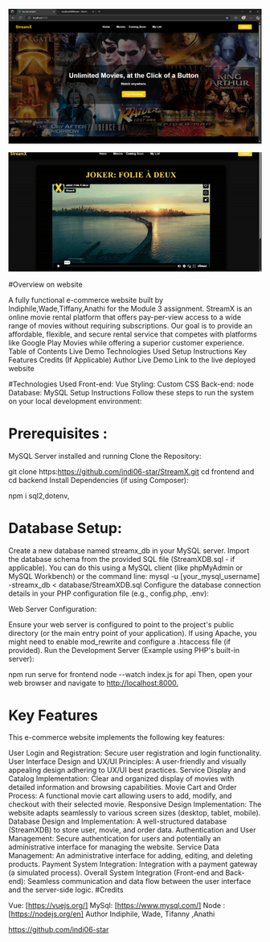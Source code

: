 ![image broken](https://github.com/indi06-star/Images/blob/11cc858bf8cd4e4dbcd67b90e06cd9ea5b9462a5/Screenshot%202025-04-09%20114812.png)

![image broken](https://github.com/indi06-star/Images/blob/af13e05cd872032d2f770ad45def4945229f9e53/Cart-ezgif.com-video-to-gif-converter%20(1).gif)

#Overview on website

A fully functional e-commerce website built by Indiphile,Wade,Tiffany,Anathi for the Module 3 assignment. StreamX is an online movie rental platform that offers pay-per-view access to a wide range of movies without requiring subscriptions. Our goal is to provide an affordable, flexible, and secure rental service that competes with platforms like Google Play Movies while offering a superior customer experience.
Table of Contents
Live Demo
Technologies Used
Setup Instructions
Key Features
Credits (If Applicable)
Author
Live Demo
Link to the live deployed website

#Technologies Used
Front-end: Vue
Styling: Custom CSS
Back-end: node
Database: MySQL
Setup Instructions
Follow these steps to run the system on your local development environment:

# **Prerequisites** :

MySQL Server installed and running
Clone the Repository:

git clone https:https://github.com/indi06-star/StreamX.git
cd frontend and 
cd backend
Install Dependencies (if using Composer):

npm i sql2,dotenv,
# **Database Setup**:

Create a new database named streamx_db in your MySQL server.
Import the database schema from the provided SQL file (StreamXDB.sql - if applicable). You can do this using a MySQL client (like phpMyAdmin or MySQL Workbench) or the command line:
mysql -u [your_mysql_username] -streamx_db < database/StreamXDB.sql
Configure the database connection details in your PHP configuration file (e.g., config.php, .env):
<?php
// Example configuration
define('DB_HOST', 'localhost');
define('DB_USER', 'your_db_user');
define('DB_PASS', 'your_db_password');
define('DB_NAME', 'streamx_db');
?>
Web Server Configuration:

Ensure your web server is configured to point to the project's public directory (or the main entry point of your application).
If using Apache, you might need to enable mod_rewrite and configure a .htaccess file (if provided).
Run the Development Server (Example using PHP's built-in server):

npm run serve for frontend
node --watch index.js for api 
Then, open your web browser and navigate to [http://localhost:8000.](http://localhost:8080/)

# **Key Features**
This e-commerce website implements the following key features:

User Login and Registration: Secure user registration and login functionality.
User Interface Design and UX/UI Principles: A user-friendly and visually appealing design adhering to UX/UI best practices.
Service Display and Catalog Implementation: Clear and organized display of movies with detailed information and browsing capabilities.
Movie Cart and Order Process: A functional movie cart allowing users to add, modify, and checkout with their selected movie.
Responsive Design Implementation: The website adapts seamlessly to various screen sizes (desktop, tablet, mobile).
Database Design and Implementation: A well-structured database (StreamXDB) to store user, movie, and order data.
Authentication and User Management: Secure authentication for users and potentially an administrative interface for managing the website.
Service Data Management: An administrative interface for adding, editing, and deleting products.
Payment System Integration: Integration with a payment gateway (a simulated process).
Overall System Integration (Front-end and Back-end): Seamless communication and data flow between the user interface and the server-side logic.
#Credits 

Vue: [https://vuejs.org/]
MySql: [https://www.mysql.com/]
Node : [https://nodejs.org/en]
Author
Indiphile, Wade, Tifanny ,Anathi

https://github.com/indi06-star
